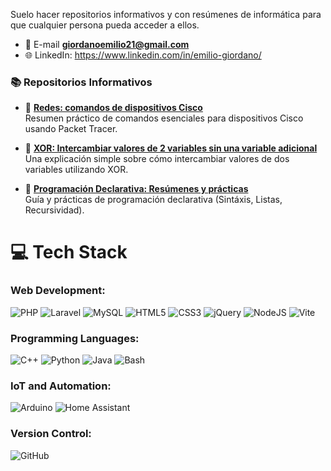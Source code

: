 Suelo hacer repositorios informativos y con resúmenes de informática para que cualquier persona pueda acceder a ellos.

- 💬 E-mail **giordanoemilio21@gmail.com**
- 🌐 LinkedIn: https://www.linkedin.com/in/emilio-giordano/

### 📚 Repositorios Informativos

- 🔧 **[Redes: comandos de dispositivos Cisco](https://emiliogiordano.github.io/Hoja-de-Trucos-Cisco-Packet-Tracer/)**  
  Resumen práctico de comandos esenciales para dispositivos Cisco usando Packet Tracer.

- 🔄 **[XOR: Intercambiar valores de 2 variables sin una variable adicional](https://emiliogiordano.github.io/XOR-swap/)**  
  Una explicación simple sobre cómo intercambiar valores de dos variables utilizando XOR.

- 📜 **[Programación Declarativa: Resúmenes y prácticas](https://emiliogiordano.github.io/Programacion-Declarativa-Practica/)**  
  Guía y prácticas de programación declarativa (Sintáxis, Listas, Recursividad).
# 💻 Tech Stack

### **Web Development:**
![PHP](https://img.shields.io/badge/php-%23777BB4.svg?style=for-the-badge&logo=php&logoColor=white) ![Laravel](https://img.shields.io/badge/laravel-%23FF2D20.svg?style=for-the-badge&logo=laravel&logoColor=white) ![MySQL](https://img.shields.io/badge/mysql-4479A1.svg?style=for-the-badge&logo=mysql&logoColor=white) ![HTML5](https://img.shields.io/badge/html5-%23E34F26.svg?style=for-the-badge&logo=html5&logoColor=white) ![CSS3](https://img.shields.io/badge/css3-%231572B6.svg?style=for-the-badge&logo=css3&logoColor=white) ![jQuery](https://img.shields.io/badge/jquery-%230769AD.svg?style=for-the-badge&logo=jquery&logoColor=white) ![NodeJS](https://img.shields.io/badge/node.js-6DA55F?style=for-the-badge&logo=node.js&logoColor=white) ![Vite](https://img.shields.io/badge/vite-%23646CFF.svg?style=for-the-badge&logo=vite&logoColor=white)

### **Programming Languages:**
![C++](https://img.shields.io/badge/c++-%2300599C.svg?style=for-the-badge&logo=c%2B%2B&logoColor=white) ![Python](https://img.shields.io/badge/python-3670A0?style=for-the-badge&logo=python&logoColor=ffdd54) ![Java](https://img.shields.io/badge/java-%23ED8B00.svg?style=for-the-badge&logo=java&logoColor=white) ![Bash](https://img.shields.io/badge/bash-%23121011.svg?style=for-the-badge&logo=gnu-bash&logoColor=white)

### **IoT and Automation:**
![Arduino](https://img.shields.io/badge/-Arduino-00979D?style=for-the-badge&logo=Arduino&logoColor=white) ![Home Assistant](https://img.shields.io/badge/home%20assistant-%2341BDF5.svg?style=for-the-badge&logo=home-assistant&logoColor=white)

### **Version Control:**
![GitHub](https://img.shields.io/badge/github-%23121011.svg?style=for-the-badge&logo=github&logoColor=white)

